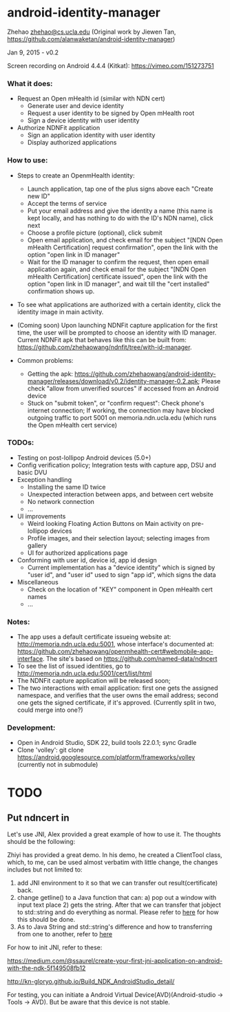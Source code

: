 # android-identity-manager

Zhehao <zhehao@cs.ucla.edu> (Original work by Jiewen Tan, https://github.com/alanwaketan/android-identity-manager)

Jan 9, 2015 - v0.2

Screen recording on Android 4.4.4 (Kitkat): https://vimeo.com/151273751

### What it does:

* Request an Open mHealth id (similar with NDN cert)
  * Generate user and device identity
  * Request a user identity to be signed by Open mHealth root
  * Sign a device identity with user identity
* Authorize NDNFit application
  * Sign an application identity with user identity
  * Display authorized applications

### How to use:

* Steps to create an OpenmHealth identity:
  * Launch application, tap one of the plus signs above each "Create new ID"
  * Accept the terms of service
  * Put your email address and give the identity a name (this name is kept locally, and has nothing to do with the ID's NDN name), click next
  * Choose a profile picture (optional), click submit
  * Open email application, and check email for the subject "[NDN Open mHealth Certification] request confirmation", open the link with the option "open link in ID manager"
  * Wait for the ID manager to confirm the request, then open email application again, and check email for the subject "[NDN Open mHealth Certification] certificate issued", open the link with the option "open link in ID manager", and wait till the "cert installed" confirmation shows up.
* To see what applications are authorized with a certain identity, click the identity image in main activity.
* (Coming soon) Upon launching NDNFit capture application for the first time, the user will be prompted to choose an identity with ID manager. Current NDNFit apk that behaves like this can be built from: https://github.com/zhehaowang/ndnfit/tree/with-id-manager.

* Common problems:
  * Getting the apk: https://github.com/zhehaowang/android-identity-manager/releases/download/v0.2/identity-manager-0.2.apk; Please check "allow from unverified sources" if accessed from an Android device
  * Stuck on "submit token", or "confirm request": Check phone's internet connection; If working, the connection may have blocked outgoing traffic to port 5001 on memoria.ndn.ucla.edu (which runs the Open mHealth cert service)

### TODOs:

* Testing on post-lollipop Android devices (5.0+)
* Config verification policy; Integration tests with capture app, DSU and basic DVU
* Exception handling
  * Installing the same ID twice
  * Unexpected interaction between apps, and between cert website
  * No network connection
  * ...
* UI improvements
  * Weird looking Floating Action Buttons on Main activity on pre-lollipop devices
  * Profile images, and their selection layout; selecting images from gallery
  * UI for authorized applications page
* Conforming with user id, device id, app id design
  * Current implementation has a "device identity" which is signed by "user id", and "user id" used to sign "app id", which signs the data
* Miscellaneous
  * Check on the location of "KEY" component in Open mHealth cert names
  * ...

### Notes:

* The app uses a default certificate issueing website at: http://memoria.ndn.ucla.edu:5001, whose interface's documented at: https://github.com/zhehaowang/openmhealth-cert#webmobile-app-interface. The site's based on https://github.com/named-data/ndncert
* To see the list of issued identities, go to http://memoria.ndn.ucla.edu:5001/cert/list/html
* The NDNFit capture application will be released soon; 
* The two interactions with email application: first one gets the assigned namespace, and verifies that the user owns the email address; second one gets the signed certificate, if it's approved. (Currently split in two, could merge into one?)

### Development:

* Open in Android Studio, SDK 22, build tools 22.0.1; sync Gradle
* Clone 'volley': git clone https://android.googlesource.com/platform/frameworks/volley (currently not in submodule)


# TODO

## Put ndncert in

Let's use JNI, Alex provided a great example of how to use it. The thoughts should be the following:

Zhiyi has provided a great demo. In his demo, he created a ClientTool class, which, to me, can be used almost verbatim with little change, the changes includes but not limited to:

1. add JNI environment to it so that we can transfer out result(certificate) back.
2. change getline() to a Java function that can: a) pop out a window with input text place 2) gets the string. After that we can transfer that jobject to std::string and do everything as normal. Please refer to [here](https://stackoverflow.com/questions/5198105/calling-a-java-method-from-c-in-android) for how this should be done.
3. As to Java String and std::string's difference and how to transferring from one to another, refer to [here](http://electrofriends.com/articles/jni/jni-part-4-jni-strings/)

For how to init JNI, refer to these:

https://medium.com/@ssaurel/create-your-first-jni-application-on-android-with-the-ndk-5f149508fb12

http://kn-gloryo.github.io/Build_NDK_AndroidStudio_detail/

For testing, you can initiate a Android Virtual Device(AVD)(Android-studio -> Tools -> AVD). But be aware that this device is not stable.